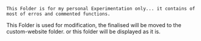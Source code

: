     This Folder is for my personal Experimentation only... it contains of most of erros and commented functions.
This Folder is used for modification, the finalised will be moved to the custom-website folder. or this folder will be displayed as it is.
    